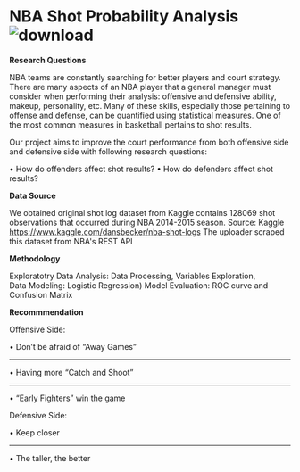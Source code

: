 # NBA Shot Probability Analysis                     ![download](https://user-images.githubusercontent.com/34041602/61908592-43d49c00-aeed-11e9-81f4-4c51c50d5696.png)


**Research Questions**

NBA teams are constantly searching for better players and court strategy. There are many aspects of an NBA player that a general manager must consider when performing their analysis: offensive and defensive ability, makeup, personality, etc. Many of these skills, especially those pertaining to offense and defense, can be quantified using statistical measures. One of the most common measures in basketball pertains to shot results. 

Our project aims to improve the court performance from both offensive side and defensive side with following research questions: 

• How do offenders affect shot results? 
• How do defenders affect shot results? 

**Data Source**

We obtained original shot log dataset from Kaggle contains 128069 shot observations that occurred during NBA 2014-2015 season. 
Source: Kaggle    https://www.kaggle.com/dansbecker/nba-shot-logs 
The uploader scraped this dataset from NBA's REST API 

**Methodology**

Exploratotry Data Analysis: Data Processing, Variables Exploration,  
Data Modeling: Logistic Regression) 
Model Evaluation: ROC curve and Confusion Matrix

**Recommmendation**

Offensive Side: 

• Don’t be afraid of “Away Games”
***
• Having more “Catch and Shoot”  
***
• “Early Fighters” win the game 

Defensive Side:

• Keep closer 
***
• The taller, the better 
